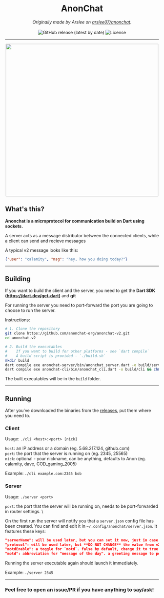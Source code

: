 <div align="center" style="text-align:center">

<h1>AnonChat</h1>
<i>Originally made by Arslee on <a href="https://github.com/arslee07/anonchat">arslee07/anonchat</a>.</i><br><br>
<img alt="GitHub release (latest by date)" src="https://img.shields.io/github/v/release/anonchat-org/anonchat-v2?logo=github">
<img alt="License" src="https://img.shields.io/github/license/anonchat-org/anonchat-v2">
<hr/>
<img src="https://pyt.igorek.dev/images/acpreview.png" width="500px"/>
</div>

## What's this?
**Anonchat is a microprotocol for communication build on Dart using sockets.**

A server acts as a message distributor between the connected clients, while a client can send and recieve messages

A typical v2 message looks like this:

```json
{"user": "calamity", "msg": "hey, how you doing today?"}
```

---
## Building
If you want to build the client and the server, you need to get the **Dart SDK (https://dart.dev/get-dart)** and **git**

For running the server you need to port-forward the port you are going to choose to run the server.

Instructions:
```sh
# 1. Clone the repository
git clone https://github.com/anonchat-org/anonchat-v2.git
cd anonchat-v2

# 2. Build the executables
#    If you want to build for other platforms - see `dart compile`
#    A build script is provided - `./build.sh`
mkdir build
dart compile exe anonchat-server/bin/anonchat_server.dart -o build/server && chmod +x build/server # for server
dart compile exe anonchat-cli/bin/anonchat_cli.dart -o build/cli && chmod +x build/cli # for cli client
```
The built executables will be in the `build` folder.

---
## Running
After you've downloaded the binaries from the [releases](https://github.com/anonchat-org/anonchat-v2/releases/latest), put them where you need to.

### Client
Usage: `./cli <host>:<port> [nick]`

`host`: an IP address or a domain (eg. 5.68.217.124, github.com) \
`port`: the port that the server is running on (eg. 2345, 25565) \
`nick`: optional - your nickname, can be anything, defaults to Anon (eg. calamity, dave, COD\_gaming\_2005) 

Example: `./cli example.com:2345 bob`
### Server
Usage: `./server <port>`

`port`: the port that the server will be running on, needs to be port-forwarded in router settings. \

On the first run the server will notify you that a `server.json` config file has been created. You can find and edit it in `~/.config/anonchat/server.json`. It features these keys:

```json
"serverName": will be used later, but you can set it now, just in case.
"protocol": will be used later, but **DO NOT CHANGE** the value from v2, as that might cause clients to not connect to your server.
"motdEnable": a toggle for `motd`. false by default, change it to true if you want to.
"motd": abbreviation for "message of the day". a greeting message to people joining the server. off by default, turn on by changing *motdEnable* to true.
```

Running the server executable again should launch it immediately.

Example: `./server 2345`

---

### Feel free to open an issue/PR if you have anything to say/ask!
